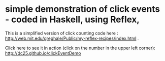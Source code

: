 # simple demonstration of click events - coded in Haskell, using Reflex, 

This is a simplified version of click counting code here : http://web.mit.edu/greghale/Public/my-reflex-recipes/index.html . 

Click here to see it in action (click on the number in the upper left corner):  http://dc25.github.io/clickEventDemo




